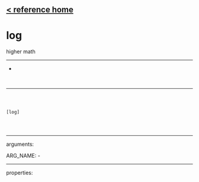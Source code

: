 [< reference home](index.html)
---

# log


higher math

---

-
<br>


---


```



[log]


            
```

---
arguments:

ARG_NAME: -<br>

---
properties:


